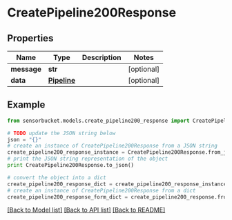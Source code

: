 # CreatePipeline200Response


## Properties
Name | Type | Description | Notes
------------ | ------------- | ------------- | -------------
**message** | **str** |  | [optional] 
**data** | [**Pipeline**](Pipeline.md) |  | [optional] 

## Example

```python
from sensorbucket.models.create_pipeline200_response import CreatePipeline200Response

# TODO update the JSON string below
json = "{}"
# create an instance of CreatePipeline200Response from a JSON string
create_pipeline200_response_instance = CreatePipeline200Response.from_json(json)
# print the JSON string representation of the object
print CreatePipeline200Response.to_json()

# convert the object into a dict
create_pipeline200_response_dict = create_pipeline200_response_instance.to_dict()
# create an instance of CreatePipeline200Response from a dict
create_pipeline200_response_form_dict = create_pipeline200_response.from_dict(create_pipeline200_response_dict)
```
[[Back to Model list]](../README.md#documentation-for-models) [[Back to API list]](../README.md#documentation-for-api-endpoints) [[Back to README]](../README.md)



